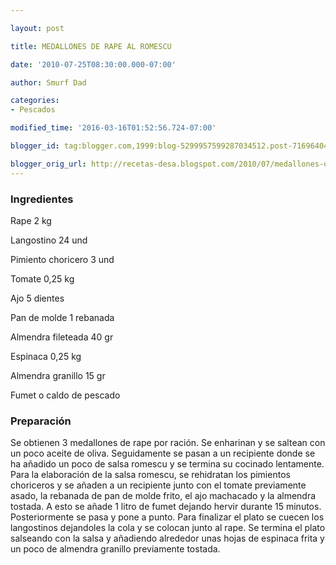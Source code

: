 ```yaml
---

layout: post

title: MEDALLONES DE RAPE AL ROMESCU

date: '2010-07-25T08:30:00.000-07:00'

author: Smurf Dad

categories:
- Pescados

modified_time: '2016-03-16T01:52:56.724-07:00'

blogger_id: tag:blogger.com,1999:blog-5299957599287034512.post-7169640460643802262

blogger_orig_url: http://recetas-desa.blogspot.com/2010/07/medallones-de-rape-al-romescu.html
---
```


<h3>Ingredientes</h3>

Rape 2 kg

Langostino 24 und

Pimiento choricero 3 und

Tomate 0,25 kg

Ajo 5 dientes

Pan de molde 1 rebanada

Almendra fileteada 40 gr

Espinaca 0,25 kg

Almendra granillo 15 gr

Fumet o caldo de pescado

<h3>Preparación</h3>

Se obtienen 3 medallones de rape por ración. Se enharinan y se saltean con un poco aceite de oliva. Seguidamente se pasan a un recipiente donde se ha añadido un poco de salsa romescu y se termina su cocinado lentamente. Para la elaboración de la salsa romescu, se rehidratan los pimientos choriceros y se añaden a un recipiente junto con el tomate previamente asado, la rebanada de pan de molde frito, el ajo machacado y la almendra tostada. A esto se añade 1 litro de fumet dejando hervir durante 15 minutos. Posteriormente se pasa y pone a punto. Para finalizar el plato se cuecen los langostinos dejandoles la cola y se colocan junto al rape. Se termina el plato salseando con la salsa y añadiendo alrededor unas hojas de espinaca frita y un poco de almendra granillo previamente tostada.

